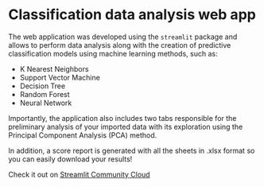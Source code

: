 # Classification data analysis web app

The web application was developed using the `streamlit` package and allows to perform data analysis along with the creation of predictive classification models using machine learning methods, such as:
- K Nearest Neighbors
- Support Vector Machine
- Decision Tree
- Random Forest
- Neural Network

Importantly, the application also includes two tabs responsible for the preliminary analysis of your imported data with its exploration using the Principal Component Analysis (PCA) method.

In addition, a score report is generated with all the sheets in .xlsx format so you can easily download your results!

Check it out on [Streamlit Community Cloud](https://classification-data-analysis.streamlit.app/)

